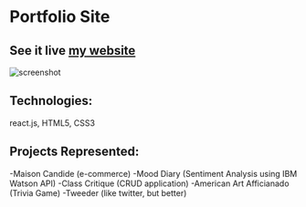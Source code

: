 # Portfolio Site

## See it live [my website](http://sclund.com.com)

![screenshot](https://i.imgur.com/QgTWjDQ.png)


## Technologies:
react.js, HTML5, CSS3

## Projects Represented:

-Maison Candide (e-commerce)
-Mood Diary (Sentiment Analysis using IBM Watson API)
-Class Critique (CRUD application)
-American Art Afficianado (Trivia Game)
-Tweeder (like twitter, but better)
